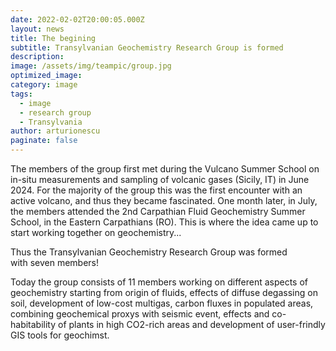 ```yaml
---
date: 2022-02-02T20:00:05.000Z
layout: news
title: The begining
subtitle: Transylvanian Geochemistry Research Group is formed
description:
image: /assets/img/teampic/group.jpg
optimized_image:
category: image
tags:
  - image
  - research group
  - Transylvania
author: arturionescu
paginate: false
---
```


The members of the group first met during the Vulcano Summer School on in-situ measurements and sampling of volcanic gases (Sicily, IT) in June 2024. For the majority of the group this was the first encounter with an active volcano, and thus they became fascinated. One month later, in July, the members attended the 2nd Carpathian Fluid Geochemistry Summer School, in the Eastern Carpathians (RO). This is where the idea came up to start working together on geochemistry... 

Thus the Transylvanian Geochemistry Research Group was formed with seven members!

Today the group consists of 11 members working on different aspects of geochemistry starting from origin of fluids, effects of diffuse degassing on soil, development of low-cost multigas, carbon fluxes in populated areas, combining geochemical proxys with seismic event, effects and co-habitability of plants in high CO2-rich areas and development of user-frindly GIS tools for geochimst.  